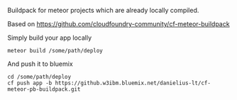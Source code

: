 Buildpack for meteor projects which are already locally compiled.

Based on https://github.com/cloudfoundry-community/cf-meteor-buildpack

Simply build your app locally
```
meteor build /some/path/deploy
```
And push it to bluemix
```
cd /some/path/deploy
cf push app -b https://github.w3ibm.bluemix.net/danielius-lt/cf-meteor-pb-buildpack.git
```

